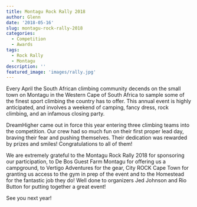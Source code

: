 ```yaml
---
title: Montagu Rock Rally 2018
author: Glenn
date: '2018-05-16'
slug: montagu-rock-rally-2018
categories:
  - Competition
  - Awards
tags:
  - Rock Rally
  - Montagu
description: ''
featured_image: 'images/rally.jpg'
---
```


Every April the South African climbing community decends on the small town on Montagu in the Western Cape of South Africa to sample some of the finest sport climbing the country has to offer. This annual event is highly anticipated, and involves a weekend of camping, fancy dress, rock climbing, and an infamous closing party.   
  
DreamHigher came out in force this year entering three climbing teams into the competition. Our crew had so much fun on their first proper lead day, braving their fear and pushing themselves. Their dedication was rewarded by prizes and smiles! Congratulations to all of them!  
  
We are extremely grateful to the Montagu Rock Rally 2018 for sponsoring our participation, to De Bos Guest Farm Montagu for offering us a campground, to Vertigo Adventures for the gear, City ROCK Cape Town for granting us access to the gym in prep of the event and to the Homestead for the fantastic job they do! Well done to organizers Jed Johnson and Rio Button for putting together a great event!  
  
See you next year!  
  


